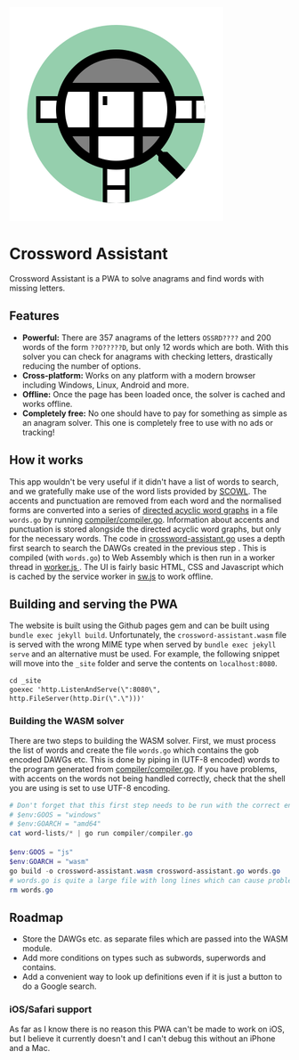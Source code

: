 ![Crossword Assistant Logo](images/icon-circle.svg)

# Crossword Assistant

Crossword Assistant is a PWA to solve anagrams and find words with missing letters. 

## Features

- **Powerful:** There are 357 anagrams of the letters `OSSRD????` and 200 words of the form `??O?????D`, but only 12 words which are both. With this solver you can check for anagrams with checking letters, drastically reducing the number of options.
- **Cross-platform:** Works on any platform with a modern browser including Windows, Linux, Android and more. 
- **Offline:** Once the page has been loaded once, the solver is cached and works offline. 
- **Completely free:** No one should have to pay for something as simple as an anagram solver. This one is completely free to use with no ads or tracking!

## How it works

This app wouldn't be very useful if it didn't have a list of words to search, and we gratefully make use of the word lists provided by [SCOWL](http://wordlist.aspell.net/). The accents and punctuation are removed from each word and the normalised forms are converted into a series of [directed acyclic word graphs](https://en.wikipedia.org/wiki/) in a file `words.go` by running [compiler/compiler.go](compiler/compiler.go). Information about accents and punctuation is stored alongside the directed acyclic word graphs, but only for the necessary words. The code in [crossword-assistant.go](crossword-assistant.go) uses a depth first search to search the DAWGs created in the previous step . This is compiled (with `words.go`) to Web Assembly which is then run in a worker thread in [worker.js ](worker.js). The UI is fairly basic HTML, CSS and Javascript which is cached by the service worker in [sw.js](sw.js) to work offline.


## Building and serving the PWA

The website is built using the Github pages gem and can be built using `bundle exec jekyll build`. Unfortunately, the `crossword-assistant.wasm` file is served with the wrong MIME type when served by `bundle exec jekyll serve` and an alternative must be used. For example, the following snippet will move into the `_site` folder and serve the contents on `localhost:8080`. 

```
cd _site
goexec 'http.ListenAndServe(\":8080\", http.FileServer(http.Dir(\".\")))'
```

### Building the WASM solver

There are two steps to building the WASM solver. First, we must process the list of words and create the file `words.go` which contains the gob encoded DAWGs etc. This is done by piping in (UTF-8 encoded) words to the program generated from [compiler/compiler.go](compiler/compiler.go). If you have problems, with accents on the words not being handled correctly, check that the shell you are using is set to use UTF-8 encoding.

```powershell
# Don't forget that this first step needs to be run with the correct environment variables for your system and not for WASM. e.g.
# $env:GOOS = "windows"
# $env:GOARCH = "amd64"
cat word-lists/* | go run compiler/compiler.go

$env:GOOS = "js"
$env:GOARCH = "wasm"
go build -o crossword-assistant.wasm crossword-assistant.go words.go
# words.go is quite a large file with long lines which can cause problems with tools like go-pls so let's remove it. 
rm words.go
```

## Roadmap

- Store the DAWGs etc. as separate files which are passed into the WASM module.
- Add more conditions on types such as subwords, superwords and contains.
- Add a convenient way to look up definitions even if it is just a button to do a Google search.

### iOS/Safari support

As far as I know there is no reason this PWA can't be made to work on iOS, but I believe it currently doesn't and I can't debug this without an iPhone and a Mac.
